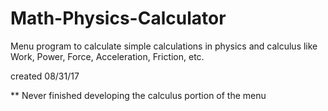 # Math-Physics-Calculator
Menu program to calculate simple calculations in physics and calculus like
Work, Power, Force, Acceleration, Friction, etc.


created 08/31/17


** Never finished developing the calculus portion of the menu
